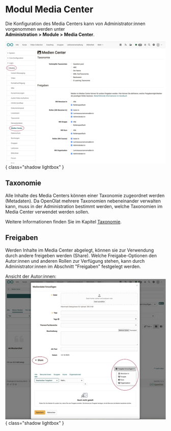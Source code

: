 # Modul Media Center


Die Konfiguration des Media Centers kann von Administrator:innen vorgenommen werden unter<br>
**Administration > Module > Media Center**.

![modules_media_center_admin_v1_de.png](assets/modules_media_center_admin_v1_de.png){ class="shadow lightbox" }

## Taxonomie

Alle Inhalte des Media Centers können einer Taxonomie zugeordnet werden (Metadaten). Da OpenOlat mehrere Taxonomien nebeneinander verwalten kann, muss in der Administration bestimmt werden, welche Taxonomien im Media Center verwendet werden sollen. 

Weitere Informationen finden Sie im Kapitel [Taxonomie](Modules_Taxonomy.de.md).

## Freigaben

Werden Inhalte im Media Center abgelegt, können sie zur Verwendung durch andere freigeben werden (Share). Welche Freigabe-Optionen den Autor:innen und anderen Rollen zur Verfügung stehen, kann durch Administrator:innen im Abschnitt "Freigaben" festgelegt werden.

Ansicht der Autor:innen:
![modules_media_center_share_v1_de.png](assets/modules_media_center_share_v1_de.png){ class="shadow lightbox" }